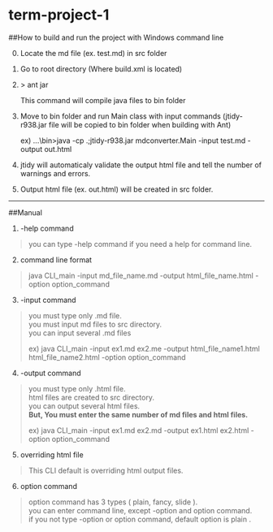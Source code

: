 # term-project-1


##How to build and run the project with Windows command line

0. Locate the md file (ex. test.md) in src folder
1. Go to root directory (Where build.xml is located)
2. \> ant jar

   This command will compile java files to bin folder
3. Move to bin folder and run Main class with input commands (jtidy-r938.jar file will be copied to bin folder when building with Ant)

   ex) ...\bin>java -cp .;jtidy-r938.jar mdconverter.Main -input test.md -output out.html
   
4. jtidy will automaticaly validate the output html file and tell the number of warnings and errors.
5. Output html file (ex. out.html) will be created in src folder.

-----

##Manual

1. -help command
> you can type -help command if you need a help for command line.

2. command line format 
> java CLI_main -input md_file_name.md -output html_file_name.html -option option_command 

3. -input command
> you must type only .md file.  
> you must input md files to src directory.   
> you can input several .md files     
>
> ex) java CLI_main -input ex1.md ex2.me  -output html_file_name1.html html_file_name2.html -option option_command 

4. -output command
> you must type only .html file.    
> html files are created to src directory.   
> you can output several html files.  
> <strong>But, You must enter the same number of md files and html files.</strong>
>
> ex) java CLI_main -input ex1.md ex2.md -output ex1.html ex2.html -option option_command 

5. overriding html file
> This CLI default is overriding html output files. 

6. option command
> option command has 3 types ( plain, fancy, slide ).    
> you can enter command line, except -option and option command.   
> if you not type -option or option command, default option is plain .  
